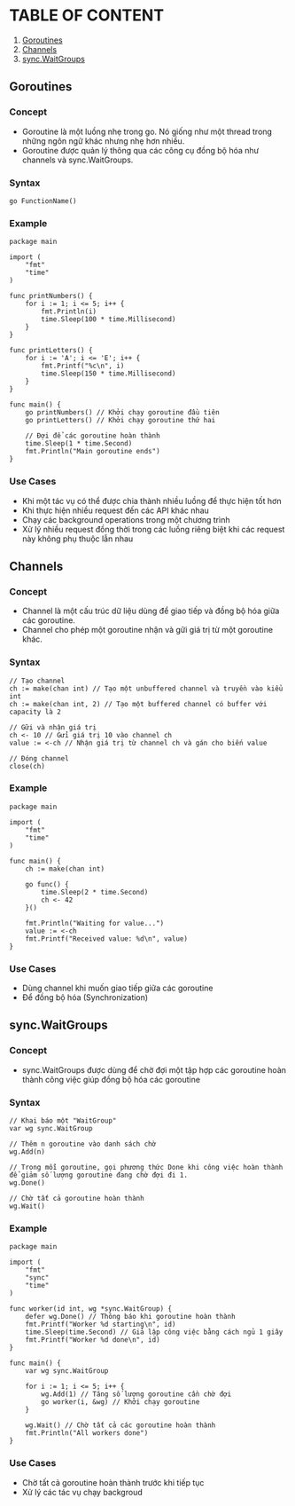 # TABLE OF CONTENT
1. [ Goroutines ](#goroutines)
2. [ Channels ](#channels)
2. [ sync.WaitGroups ](#waitgroups)

<a name="goroutines"></a>
## Goroutines
### Concept 
- Goroutine là một luồng nhẹ trong go. Nó giống như một thread trong những ngôn ngữ khác nhưng nhẹ hơn nhiều.
- Goroutine được quản lý thông qua các công cụ đồng bộ hóa như channels và sync.WaitGroups.
### Syntax
``` go FunctionName() ```
### Example
```
package main

import (
    "fmt"
    "time"
)

func printNumbers() {
    for i := 1; i <= 5; i++ {
        fmt.Println(i)
        time.Sleep(100 * time.Millisecond)
    }
}

func printLetters() {
    for i := 'A'; i <= 'E'; i++ {
        fmt.Printf("%c\n", i)
        time.Sleep(150 * time.Millisecond)
    }
}

func main() {
    go printNumbers() // Khởi chạy goroutine đầu tiên
    go printLetters() // Khởi chạy goroutine thứ hai

    // Đợi để các goroutine hoàn thành
    time.Sleep(1 * time.Second)
    fmt.Println("Main goroutine ends")
}
```
### Use Cases
- Khi một tác vụ có thể được chia thành nhiều luồng để thực hiện tốt hơn
- Khi thực hiện nhiều request đến các API khác nhau
- Chạy các background operations trong một chương trình
- Xử lý nhiều request đồng thời trong các luồng riêng biệt khi các request này không phụ thuộc lẫn nhau

<a name="channels"></a>
## Channels
### Concept
- Channel là một cấu trúc dữ liệu dùng để giao tiếp và đồng bộ hóa giữa các goroutine. 
- Channel cho phép một goroutine nhận và gữi giá trị từ một goroutine khác.
### Syntax
```
// Tạo channel
ch := make(chan int) // Tạo một unbuffered channel và truyền vào kiểu int
ch := make(chan int, 2) // Tạo một buffered channel có buffer với capacity là 2

// Gữi và nhận giá trị
ch <- 10 // Gửi giá trị 10 vào channel ch
value := <-ch // Nhận giá trị từ channel ch và gán cho biến value

// Đóng channel
close(ch)
```
### Example
```
package main

import (
	"fmt"
	"time"
)

func main() {
	ch := make(chan int)

	go func() {
		time.Sleep(2 * time.Second)
		ch <- 42
	}()

	fmt.Println("Waiting for value...")
	value := <-ch
	fmt.Printf("Received value: %d\n", value)
}
```
### Use Cases
- Dùng channel khi muốn giao tiếp giữa các goroutine
- Để đồng bộ hóa (Synchronization)

<a name="waitgroups"></a>
## sync.WaitGroups
### Concept
- sync.WaitGroups được dùng để chờ đợi một tập hợp các goroutine hoàn thành công việc giúp đồng bộ hóa các goroutine
### Syntax
```
// Khai báo một "WaitGroup"
var wg sync.WaitGroup

// Thêm n goroutine vào danh sách chờ
wg.Add(n)

// Trong mỗi goroutine, gọi phương thức Done khi công việc hoàn thành để giảm số lượng goroutine đang chờ đợi đi 1.
wg.Done()

// Chờ tất cả goroutine hoàn thành
wg.Wait()
```
### Example
```
package main

import (
    "fmt"
    "sync"
    "time"
)

func worker(id int, wg *sync.WaitGroup) {
    defer wg.Done() // Thông báo khi goroutine hoàn thành
    fmt.Printf("Worker %d starting\n", id)
    time.Sleep(time.Second) // Giả lập công việc bằng cách ngủ 1 giây
    fmt.Printf("Worker %d done\n", id)
}

func main() {
    var wg sync.WaitGroup

    for i := 1; i <= 5; i++ {
        wg.Add(1) // Tăng số lượng goroutine cần chờ đợi
        go worker(i, &wg) // Khởi chạy goroutine
    }

    wg.Wait() // Chờ tất cả các goroutine hoàn thành
    fmt.Println("All workers done")
}
```
### Use Cases
- Chờ tất cả goroutine hoàn thành trước khi tiếp tục
- Xử lý các tác vụ chạy backgroud
